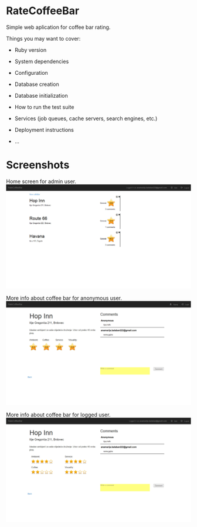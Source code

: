 
# RateCoffeeBar
Simple web aplication for coffee bar rating.

Things you may want to cover:

* Ruby version

* System dependencies

* Configuration

* Database creation

* Database initialization

* How to run the test suite

* Services (job queues, cache servers, search engines, etc.)

* Deployment instructions

* ...

# Screenshots

Home screen for admin user.
![Application screenshot](https://github.com/anamarijabalaban/RateCoffeeBar/blob/master/screenshots/screenshot1.jpeg)

More info about coffee bar for anonymous user.
![Application screenshot](https://github.com/anamarijabalaban/RateCoffeeBar/blob/master/screenshots/screenshot2.jpeg)

More info about coffee bar for logged user.
![Application screenshot](https://github.com/anamarijabalaban/RateCoffeeBar/blob/master/screenshots/screenshot3.jpeg)


